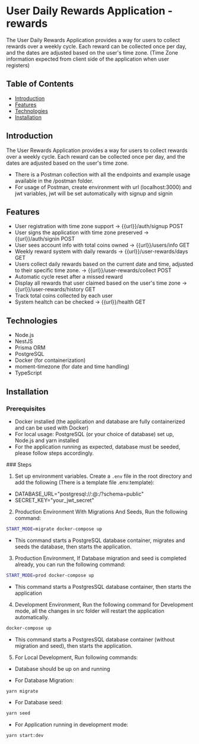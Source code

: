 # User Daily Rewards Application - rewards

The User Daily Rewards Application provides a way for users to collect rewards over a weekly cycle.
Each reward can be collected once per day, and the dates are adjusted based on the user's time zone.
(Time Zone information expected from client side of the application when user registers)

## Table of Contents

- [Introduction](#introduction)
- [Features](#features)
- [Technologies](#technologies)
- [Installation](#installation)

## Introduction

The User Rewards Application provides a way for users to collect rewards over a weekly cycle.
Each reward can be collected once per day, and the dates are adjusted based on the user's time zone.

- There is a Postman collection with all the endpoints and example usage available in the /postman folder.
- For usage of Postman, create environment with url (localhost:3000) and jwt variables, jwt will be set automatically with signup and signin

## Features

- User registration with time zone support -> {{url}}/auth/signup POST
- User signs the application with time zone preserved -> {{url}}/auth/signin POST
- User sees account info with total coins owned -> {{url}}/users/info GET
- Weekly reward system with daily rewards -> {{url}}/user-rewards/days GET
- Users collect daily rewards based on the current date and time, adjusted to their specific time zone. -> {{url}}/user-rewards/collect POST
- Automatic cycle reset after a missed reward
- Display all rewards that user claimed based on the user's time zone -> {{url}}/user-rewards/history GET
- Track total coins collected by each user
- System healtch can be checked -> {{url}}/health GET

## Technologies

- Node.js
- NestJS
- Prisma ORM
- PostgreSQL
- Docker (for containerization)
- moment-timezone (for date and time handling)
- TypeScript

## Installation

### Prerequisites

- Docker installed (the application and database are fully containerized and can be used with Docker)
- For local usage: PostgreSQL (or your choice of database) set up, Node.js and yarn installed
- For the application running as expected, database must be seeded, please follow steps accordingly.

### Steps

1. Set up environment variables. Create a `.env` file in the root directory and add the following (There is a template file .env.template):

- DATABASE_URL="postgresql://<username>:<password>@<host>:<port>/<database>?schema=public"
- SECRET_KEY="your_jwt_secret"

2. Production Environment With Migrations And Seeds, Run the following command:

```sh
START_MODE=migrate docker-compose up
```

- This command starts a PostgreSQL database container, migrates and seeds the database, then starts the application.

3. Production Environment, If Database migration and seed is completed already, you can run the following command:

```sh
START_MODE=prod docker-compose up
```

- This command starts a PostgresSQL database container, then starts the application

4. Development Environment, Run the following command for Development mode, all the changes in src folder will restart the application automatically.

```sh
docker-compose up
```

- This command starts a PostgresSQL database container (without migration and seed), then starts the application.

5. For Local Development, Run following commands:

- Database should be up on and running

- For Database Migration:

```sh
yarn migrate
```

- For Database seed:

```sh
yarn seed
```

- For Application running in development mode:

```sh
yarn start:dev
```

